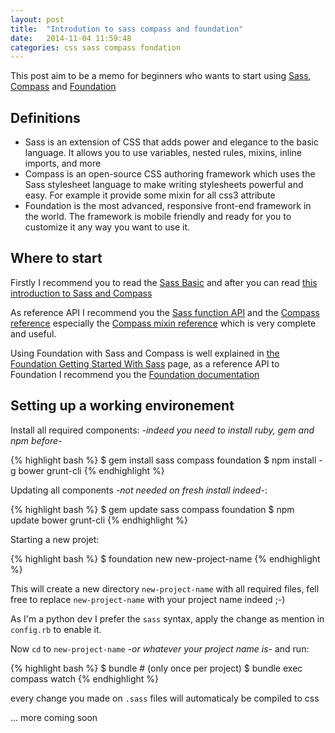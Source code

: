 ```yaml
---
layout: post
title:  "Introdution to sass compass and foundation"
date:   2014-11-04 11:59:48
categories: css sass compass fondation
---
```


This post aim to be a memo for beginners who wants to start using [Sass][sass], [Compass][compass] and [Foundation][foundation]

## Definitions

- Sass is an extension of CSS that adds power and elegance to the basic language. It allows you to use variables, nested rules, mixins, inline imports, and more
- Compass is an open-source CSS authoring framework which uses the Sass stylesheet language to make writing stylesheets powerful and easy. For example it provide some mixin for all css3 attribute
- Foundation is the most advanced, responsive front-end framework in the world. The framework is mobile friendly and ready for you to customize it any way you want to use it.

## Where to start

Firstly I recommend you to read the [Sass Basic][sassb] and after you can read [this introduction to Sass and Compass][sasscompasstut]

As reference API I recommend you the [Sass function API][sassapi] and the [Compass reference][compref] especially the [Compass mixin reference][compmixin] which is very complete and useful.

Using Foundation with Sass and Compass is well explained in [the Foundation Getting Started With Sass][scf] page, as a reference API to Foundation I recommend you the [Foundation documentation][foundoc]

## Setting up a working environement

Install all required components: *-indeed you need to install ruby, gem and npm before-*

{% highlight bash %}
$ gem install sass compass foundation
$ npm install -g bower grunt-cli
{% endhighlight %}

Updating all components *-not needed on fresh install indeed-*:

{% highlight bash %}
$ gem update sass compass foundation
$ npm update bower grunt-cli
{% endhighlight %}

Starting a new projet:

{% highlight bash %}
$ foundation new new-project-name
{% endhighlight %}

This will create a new directory `new-project-name` with all required files, fell free to replace `new-project-name` with your project name indeed ;-)

As I'm a python dev I prefer the `sass` syntax, apply the change as mention in `config.rb` to enable it.

Now `cd` to `new-project-name` *-or whatever your project name is-* and run:

{% highlight bash %}
$ bundle  # (only once per project)
$ bundle exec compass watch
{% endhighlight %}

every change you made on `.sass` files will automaticaly be compiled to css

... more coming soon

[sass]: http://sass-lang.com/
[compass]: http://compass-style.org/
[foundation]: http://foundation.zurb.com/
[sassb]: http://sass-lang.com/guide
[sasscompasstut]: http://www.zingdesign.com/the-sass-and-compass-tutorial-for-absolute-beginners/
[sassapi]: http://sass-lang.com/documentation/Sass/Script/Functions.html
[compref]: http://compass-style.org/reference/compass/
[compmixin]: http://compass-style.org/index/mixins/
[scf]: http://foundation.zurb.com/docs/sass.html
[foundoc]: http://foundation.zurb.com/docs/
